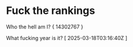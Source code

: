# Fuck the rankings

Who the hell am I?
{ 14302767 }

What fucking year is it?
[ 2025-03-18T03:16:40Z ]
